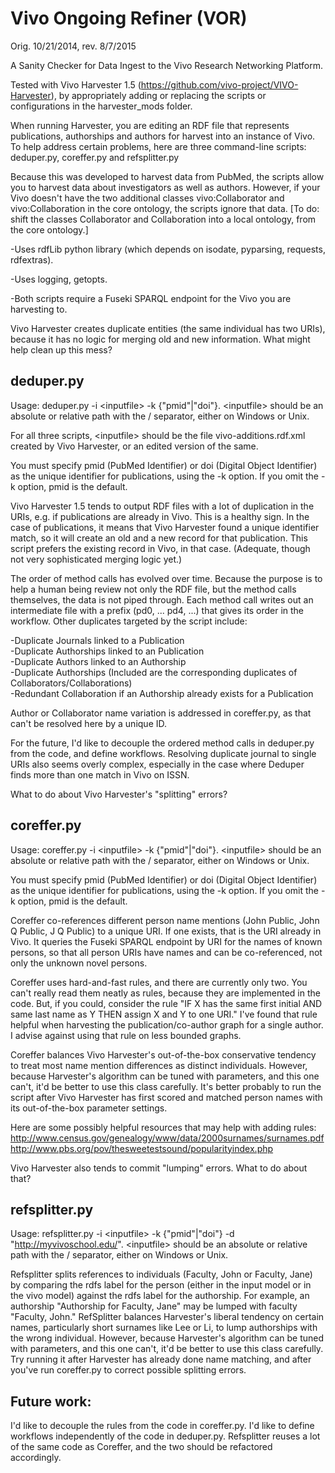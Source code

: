 Vivo Ongoing Refiner (VOR)
==========================
Orig. 10/21/2014, rev. 8/7/2015

A Sanity Checker for Data Ingest to the Vivo Research Networking Platform.

Tested with Vivo Harvester 1.5 (https://github.com/vivo-project/VIVO-Harvester), by appropriately adding or replacing the scripts or configurations in the harvester_mods folder.

When running Harvester, you are editing an RDF file that represents publications, authorships and authors for harvest into an instance of Vivo.  To help address certain problems, here are three command-line scripts: deduper.py, coreffer.py and refsplitter.py 

Because this was developed to harvest data from PubMed, the scripts allow you to harvest data about investigators as well as authors.  However, if your Vivo doesn't have the two additional classes vivo:Collaborator and vivo:Collaboration in the core ontology, the scripts ignore that data. [To do:  shift the classes Collaborator and Collaboration into a local ontology, from the core ontology.]

-Uses rdfLib python library (which depends on isodate, pyparsing, requests, rdfextras). 

-Uses logging, getopts.

-Both scripts require a Fuseki SPARQL endpoint for the Vivo you are harvesting to.

Vivo Harvester creates duplicate entities (the same individual has two URIs), because
it has no logic for merging old and new information.  What might help clean up this mess?

deduper.py
----------

Usage: deduper.py -i \<inputfile\> -k {"pmid"|"doi"}.  \<inputfile\> should be an absolute or relative path with the / separator, either on Windows or Unix.

For all three scripts, \<inputfile\> should be the file vivo-additions.rdf.xml created by Vivo Harvester, or an edited version of the same.
 
You must specify pmid (PubMed Identifier) or doi (Digital Object Identifier) as the unique identifier for publications, using the -k option.  If you omit the -k option, pmid is the default.

Vivo Harvester 1.5 tends to output RDF files with a lot of duplication in the URIs, e.g. if publications are already in Vivo.  This is a healthy sign. In the case of publications, it means that Vivo Harvester found a unique identifier match, so it will create an old and a new record for that publication.  This script prefers the existing record in Vivo, in that case.  (Adequate, though not very sophisticated merging logic yet.)

The order of method calls has evolved over time.  Because the purpose is to help a human being review not only the RDF file, but the method calls themselves, the data is not piped through.  Each method call writes out an intermediate file with a prefix (pd0, ... pd4, ...) that gives its order in the workflow.  Other duplicates targeted by the script include:

-Duplicate Journals linked to a Publication
<br>
-Duplicate Authorships linked to an Publication
<br>
-Duplicate Authors linked to an Authorship
<br>
-Duplicate Authorships (Included are the corresponding duplicates of Collaborators/Collaborations)
<br> 
-Redundant Collaboration if an Authorship already exists for a Publication

Author or Collaborator name variation is addressed in coreffer.py, as that can't be resolved here by a unique ID.

For the future, I'd like to decouple the ordered method calls in deduper.py from the code, and define workflows.
Resolving duplicate journal to single URIs also seems overly complex, especially in the case where Deduper finds more than one match in Vivo on ISSN.

What to do about Vivo Harvester's "splitting" errors?

coreffer.py
-----------

Usage: coreffer.py -i \<inputfile\> -k {"pmid"|"doi"}.  \<inputfile\> should be an absolute or relative path with the / separator, either on Windows or Unix.

You must specify pmid (PubMed Identifier) or doi (Digital Object Identifier) as the unique identifier for publications, using the -k option.  If you omit the -k option, pmid is the default.

Coreffer co-references different person name mentions (John Public, John Q Public, J Q Public) to a unique URI.  If one exists, that is the URI already in Vivo.  It queries the Fuseki SPARQL endpoint by URI for the names of known persons, so that all person URIs have names and can be co-referenced, not only the unknown novel persons. 

Coreffer uses hard-and-fast rules, and there are currently only two.  You can't really read them neatly as rules, because they are implemented in the code.  But, if you could, consider the rule "IF X has the same first initial AND same last name as Y THEN assign X and Y to one URI."  I've found that rule helpful when harvesting the publication/co-author graph for a single author.  I advise against using that rule on less bounded graphs.

Coreffer balances Vivo Harvester's out-of-the-box conservative tendency to treat most name mention differences as distinct individuals. However, because Harvester's algorithm can be tuned with parameters, and this one can't, it'd be better to use this class carefully.  It's better probably to run the script after Vivo Harvester has first scored and matched person names with its out-of-the-box parameter settings.

Here are some possibly helpful resources that may help with adding rules:
http://www.census.gov/genealogy/www/data/2000surnames/surnames.pdf
http://www.pbs.org/pov/thesweetestsound/popularityindex.php

Vivo Harvester also tends to commit "lumping" errors.  What to do about that?

refsplitter.py
--------------

Usage: refsplitter.py -i \<inputfile\> -k {"pmid"|"doi"} -d "<http://myvivoschool.edu/>".  \<inputfile\> should be an absolute or relative path with the / separator, either on Windows or Unix.


Refsplitter splits references to individuals (Faculty, John or Faculty, Jane) by comparing the rdfs label for the person (either in the input model or in the vivo model) against the rdfs label for the authorship.  For example, an authorship "Authorship for Faculty, Jane" may be lumped with faculty "Faculty, John."  RefSplitter balances Harvester's liberal tendency on certain names, particularly short surnames like Lee or Li, to lump authorships with the wrong individual.  However, because Harvester's algorithm can be tuned with parameters, and this one can't, it'd be better to use this class carefully.  Try running it after Harvester has already done name matching, and after you've run coreffer.py to correct possible splitting errors.

Future work:
------------
I'd like to decouple the rules from the code in coreffer.py.  I'd like to define workflows independently of the code in deduper.py.
Refsplitter reuses a lot of the same code as Coreffer, and the two should be refactored accordingly.
